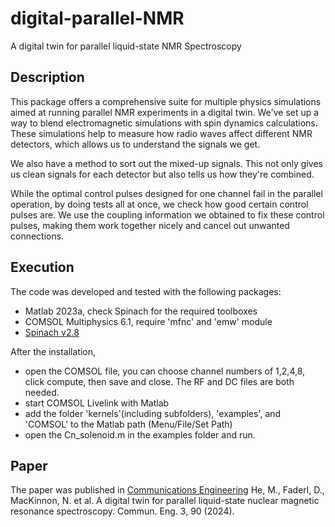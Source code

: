# digital-parallel-NMR
A digital twin for parallel liquid-state NMR Spectroscopy


## Description
This package offers a comprehensive suite for multiple physics simulations aimed at running parallel NMR experiments in a digital twin. We've set up a way to blend electromagnetic simulations with spin dynamics calculations. These simulations help to measure how radio waves affect different NMR detectors, which allows us to understand the signals we get.

We also have a method to sort out the mixed-up signals. This not only gives us clean signals for each detector but also tells us how they're combined.

While the optimal control pulses designed for one channel fail in the parallel operation, by doing tests all at once, we check how good certain control pulses are. We use the coupling information we obtained to fix these control pulses, making them work together nicely and cancel out unwanted connections.

## Execution 
The code was developed and tested with the following packages:
- Matlab 2023a, check Spinach for the required toolboxes
- COMSOL Multiphysics 6.1, require 'mfnc' and 'emw' module
- [Spinach v2.8](https://spindynamics.org/group/?page_id=12)

After the installation, 
- open the COMSOL file, you can choose channel numbers of 1,2,4,8, click compute, then save and close. The RF and DC files are both needed.
- start COMSOL Livelink with Matlab
- add the folder 'kernels'(including subfolders), 'examples', and 'COMSOL' to the Matlab path (Menu/File/Set Path)
- open the Cn_solenoid.m in the examples folder and run.

## Paper
The paper was published in [Communications Engineering](https://www.nature.com/articles/s44172-024-00233-0)
He, M., Faderl, D., MacKinnon, N. et al. A digital twin for parallel liquid-state nuclear magnetic resonance spectroscopy. Commun. Eng. 3, 90 (2024).
